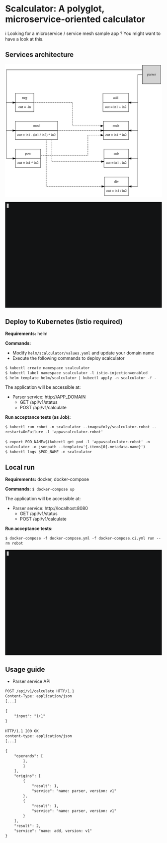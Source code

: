 # Scalculator: A polyglot, microservice-oriented calculator

ℹ Looking for a microservice / service mesh sample app ? You might want to have a look at this.

## Services architecture

![architecture](diagrams/architecture.svg)

![api](diagrams/api.gif)

## Deploy to Kubernetes (Istio required)

**Requirements:** helm

**Commands:**

- Modify `helm/scalculator/values.yaml` and update your domain name
- Execute the following commands to deploy scalculator

```shell
$ kubectl create namespace scalculator
$ kubectl label namespace scalculator -l istio-injection=enabled
$ helm template helm/scalculator | kubectl apply -n scalculator -f -
```

The application will be accessible at:

- Parser service: http://APP_DOMAIN
  - GET /api/v1/status
  - POST /api/v1/calculate

**Run acceptance tests (as Job):**

```shell
$ kubectl run robot -n scalculator --image=foly/scalculator-robot --restart=OnFailure -l 'app=scalculator-robot'

$ export POD_NAME=$(kubectl get pod -l 'app=scalculator-robot' -n scalculator -o jsonpath --template='{.items[0].metadata.name}')
$ kubectl logs $POD_NAME -n scalculator
```

## Local run

**Requirements:** docker, docker-compose

**Commands:** `$ docker-compose up`

The application will be accessible at:

- Parser service: http://localhost:8080
  - GET /api/v1/status
  - POST /api/v1/calculate

**Run acceptance tests:**

```shell
$ docker-compose -f docker-compose.yml -f docker-compose.ci.yml run --rm robot
```

![robot](diagrams/robot.gif)

## Usage guide

- Parser service API

```
POST /api/v1/calculate HTTP/1.1
Content-Type: application/json
[...]

{
    "input": "1+1"
}

HTTP/1.1 200 OK
content-type: application/json
[...]

{
    "operands": [
        1,
        1
    ],
    "origins": [
        {
            "result": 1,
            "service": "name: parser, version: v1"
        },
        {
            "result": 1,
            "service": "name: parser, version: v1"
        }
    ],
    "result": 2,
    "service": "name: add, version: v1"
}
```
